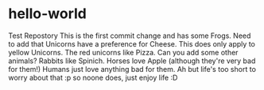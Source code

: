 # hello-world
Test Repostory
This is the first commit change and has some Frogs.
Need to add that Unicorns have a preference for Cheese.  This does only apply to yellow Unicorns.
The red unicorns like Pizza.
Can you add some other animals?
Rabbits like Spinich.
Horses love Apple (although they're very bad for them!)
Humans just love anything bad for them. Ah but life's too short to worry about that :p
so noone does, just enjoy life :D
